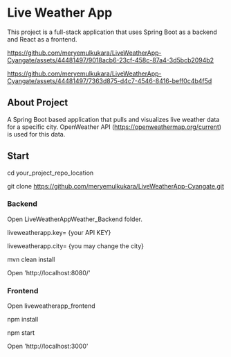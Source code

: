 # Live Weather App 

This project is a full-stack application that uses Spring Boot as a backend and React as a frontend.

https://github.com/meryemulkukara/LiveWeatherApp-Cyangate/assets/44481497/9018acb6-23cf-458c-87a4-3d5bcb2094b2

https://github.com/meryemulkukara/LiveWeatherApp-Cyangate/assets/44481497/7363d875-d4c7-4546-8416-beff0c4b4f5d


## About Project ##
A Spring Boot based application that pulls and visualizes live weather data for a specific city.
OpenWeather API (https://openweathermap.org/current) is used for this data.


## Start ##
  cd your_project_repo_location
  
  git clone https://github.com/meryemulkukara/LiveWeatherApp-Cyangate.git
  

### Backend ###

  Open LiveWeatherAppWeather_Backend folder.

  liveweatherapp.key= {your API KEY}

  liveweatherapp.city= {you may change the city}


  mvn clean install


  Open  'http://localhost:8080/'

### Frontend ###

Open liveweatherapp_frontend

  npm install 

  npm start 


  Open  'http://localhost:3000'









